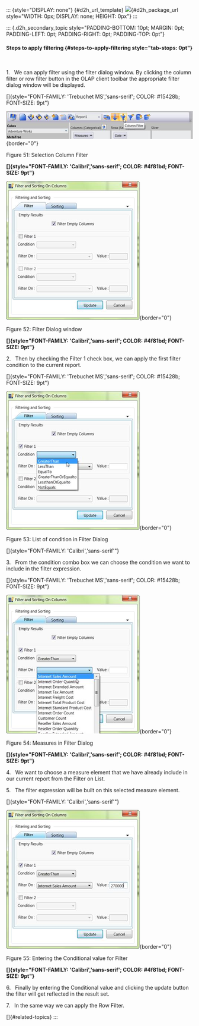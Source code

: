 ::: {style="DISPLAY: none"}
[](ms-xhelp:///?Id=d2h_url_template){#d2h_url_template} ![](!package_url!){#d2h_package_url style="WIDTH: 0px; DISPLAY: none; HEIGHT: 0px"}
:::

::: {.d2h_secondary_topic style="PADDING-BOTTOM: 10pt; MARGIN: 0pt; PADDING-LEFT: 0pt; PADDING-RIGHT: 0pt; PADDING-TOP: 0pt"}
#### Steps to apply filtering {#steps-to-apply-filtering style="tab-stops: 0pt"}

 

1.   We can apply filter using the filter dialog window. By clicking the column filter or row filter button in the OLAP client toolbar the appropriate filter dialog window will be displayed.

[]{style="FONT-FAMILY: 'Trebuchet MS','sans-serif'; COLOR: #15428b; FONT-SIZE: 9pt"} 

![](ImagesExt/image40_74.jpg){border="0"}

Figure 51: Selection Column Filter

**[]{style="FONT-FAMILY: 'Calibri','sans-serif'; COLOR: #4f81bd; FONT-SIZE: 9pt"}**  

![](ImagesExt/image40_75.jpg){border="0"}

Figure 52: Filter Dialog window

**[]{style="FONT-FAMILY: 'Calibri','sans-serif'; COLOR: #4f81bd; FONT-SIZE: 9pt"}**  

2.   Then by checking the Filter 1 check box, we can apply the first filter condition to the current report.

[]{style="FONT-FAMILY: 'Trebuchet MS','sans-serif'; COLOR: #15428b; FONT-SIZE: 9pt"} 

![](ImagesExt/image40_76.jpg){border="0"}

Figure 53: List of condition in Filter Dialog

[]{style="FONT-FAMILY: 'Calibri','sans-serif'"} 

3.   From the condition combo box we can choose the condition we want to include in the filter expression.

[]{style="FONT-FAMILY: 'Trebuchet MS','sans-serif'; COLOR: #15428b; FONT-SIZE: 9pt"} 

![](ImagesExt/image40_77.jpg){border="0"}

Figure 54: Measures in Filter Dialog

**[]{style="FONT-FAMILY: 'Calibri','sans-serif'; COLOR: #4f81bd; FONT-SIZE: 9pt"}**  

4.   We want to choose a measure element that we have already include in our current report from the Filter on List.

5.   The filter expression will be built on this selected measure element.

[]{style="FONT-FAMILY: 'Calibri','sans-serif'"} 

![](ImagesExt/image40_78.jpg){border="0"}

Figure 55: Entering the Conditional value for Filter

**[]{style="FONT-FAMILY: 'Calibri','sans-serif'; COLOR: #4f81bd; FONT-SIZE: 9pt"}**  

6.   Finally by entering the Conditional value and clicking the update button the filter will get reflected in the result set.

7.   In the same way we can apply the Row Filter.

[]{#related-topics}
:::
